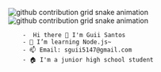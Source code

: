 ![github contribution grid snake animation](https://github.com/xiaoleGun/xiaoleGun/raw/snake/github-contribution-grid-snake-dark.svg#gh-dark-mode-only)![github contribution grid snake animation](https://github.com/xiaoleGun/xiaoleGun/raw/snake/github-contribution-grid-snake.svg#gh-light-mode-only)



        -  Hi there 👋 I'm Guii Santos
        - 🌱 I’m learning Node.js~
        - 📫 Email: sguii5147@gmail.com
        - 🏠 I'm a junior high school student 
